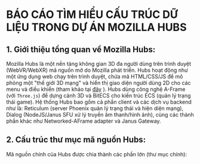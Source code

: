 # BÁO CÁO TÌM HIỂU CẤU TRÚC DỮ LIỆU TRONG DỰ ÁN MOZILLA HUBS

## 1. Giới thiệu tổng quan về Mozilla Hubs:
Mozilla Hubs là một nền tảng không gian 3D đa người dùng trên trình duyệt (WebVR/WebXR) mã nguồn mở do Mozilla phát triển. Hubs hoạt động như một ứng dụng web chạy trên trình duyệt, chứa mã HTML/CSS/JS để mô phỏng một "thế giới 3D mạng" và hiển thị giao diện người dùng 2D cho các menu và điều khiển (tham khảo tại [đây](https://docs.hubsfoundation.org/dev-client-basics.html)
). Hubs dùng công nghệ A-Frame (với `Three.js`) để dựng cảnh 3D và BitECS cho kiến trúc ECS (quản lý trạng thái game). Hệ thống Hubs bao gồm cả phần client và các dịch vụ backend như là: Reticulum (server Phoenix quản lý trạng thái và hiện diện mạng), Dialog (NodeJS/Janus SFU xử lý truyền âm thanh/hình ảnh), cùng các thành phần khác như Networked-AFrame adapter và Janus Gateway. 

## 2. Cấu trúc thư mục mã nguồn Hubs:
Mã nguồn chính của Hubs được chia thành các phần lớn (thư mục chính):
